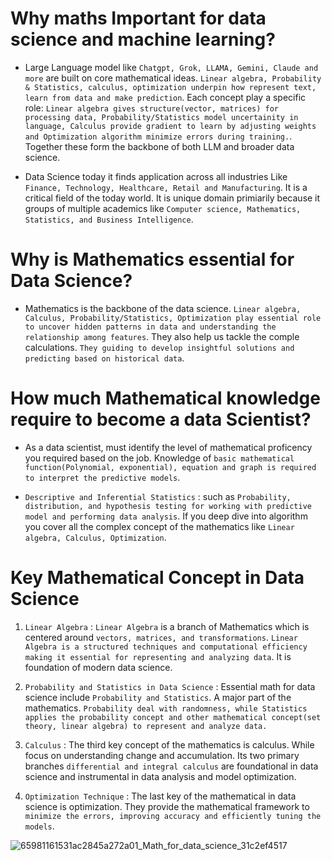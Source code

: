 # Why maths Important for data science and machine learning?

- Large Language model like `Chatgpt, Grok, LLAMA, Gemini, Claude and more` are built on core mathematical ideas. `Linear algebra, Probability & Statistics, calculus, optimization underpin how represent text, learn from data and make prediction`. Each concept play a specific role: `Linear algebra gives structure(vector, matrices) for processing data, Probability/Statistics model uncertainity in language, Calculus provide gradient to learn by adjusting weights and Optimization algorithm minimize errors during training.`. Together these form the backbone of both LLM and broader data science.

- Data Science today it finds application across all industries Like `Finance, Technology, Healthcare, Retail and Manufacturing`. It is a critical field of the today world. It is unique domain primiarily because it groups of multiple academics like `Computer science, Mathematics, Statistics, and Business Intelligence`.

# Why is Mathematics essential for Data Science?

- Mathematics is the backbone of the data science. `Linear algebra, Calculus, Probability/Statistics, Optimization play essential role to uncover hidden patterns in data and understanding the relationship among features`. They also help us tackle the comple calculations. `They guiding to develop insightful solutions and predicting based on historical data`.

# How much Mathematical knowledge require to become a data Scientist?

- As a data scientist, must identify the level of mathematical proficency you required based on the job. Knowledge of `basic mathematical function(Polynomial, exponential), equation and graph is required to interpret the predictive models`.

- `Descriptive and Inferential Statistics` : such as `Probability, distribution, and hypothesis testing for working with predictive model and performing data analysis`. If you deep dive into algorithm you cover all the complex concept of the mathematics like `Linear algebra, Calculus, Optimization`.

# Key Mathematical Concept in Data Science

1. `Linear Algebra` : `Linear Algebra` is a branch of Mathematics which is centered around `vectors, matrices, and transformations`. `Linear Algebra is a structured techniques and computational efficiency making it essential for representing and analyzing data`. It is foundation of modern data science.

2. `Probability and Statistics in Data Science` : Essential math for data science include `Probability and Statistics`. A major part of the mathematics. `Probability deal with randomness, while Statistics applies the probability concept and other mathematical concept(set theory, linear algebra) to represent and analyze data.`

3. `Calculus` : The third key concept of the mathematics is calculus. While focus on understanding change and accumulation. Its two primary branches `differential and integral calculus` are foundational in data science and instrumental in data analysis and model optimization.

5. `Optimization Technique` : The last key of the mathematical in data science is optimization. They provide the mathematical framework to `minimize the errors, improving accuracy and efficiently tuning the models`.

![65981161531ac2845a272a01_Math_for_data_science_31c2ef4517](https://github.com/user-attachments/assets/e43cf205-f195-4b3d-93b2-a4b7dc33ab5f)
